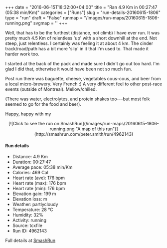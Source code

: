 +++
date = "2016-06-15T18:32:00+04:00"
title = "Ran 4.9 Km in 00:27:47 (05:38 min/Km)"
categories = ["Runs"]
slug = "run-details-20160615-1806"
type = "run"
draft = "False"
runmap = "/images/run-maps/20160615-1806-running.png"
svgmap = '<polyline points="73 3, 63 1, 56 1, 51 0, 49 0, 48 1, 48 2, 55 5, 60 10, 65 13, 72 19, 76 23, 76 24, 75 24, 69 20, 64 18, 61 18, 60 18, 60 19, 61 20, 65 26, 66 27, 71 31, 74 33, 76 37, 79 46, 78 50, 78 52, 78 55, 78 57, 78 59, 76 61, 75 63, 74 65, 72 66, 71 68, 59 77, 52 84, 47 86, 45 88, 39 94, 38 96, 36 97, 27 100, 26 100, 24 99, 22 95, 21 93, 21 91, 24 90, 24 88, 27 86, 27 85, 28 83, 33 79, 40 69, 47 64, 53 62, 51 60, 48 55, 48 56, 50 57, 51 59, 52 61, 42 66, 37 71, 34 74, 33 75">'
+++

Well, that has to be the furthest (distance, not climb) I have ever run. It was pretty much 4.5 Km of relentless 'up' with a short downhill at the end. Not steep, just relentless. I certainly was feeling it at about 4 km. The cinder track/road/path has a bit more 'slip' in it that I'm used to. That made it harder work too. 

I started at the back of the pack and made sure I didn't go out too hard. I'm glad I did that, otherwise it would have been not so much fun. 

Post run there was baguette, cheese, vegetables cous-cous, and beer from a local micro-brewery. Very French :) A very different feel to other post-race events (outside of Montreal). Mellow/chilled. 

(There was water, electrolytes, and protein shakes too---but most folk seemed to go for the food and beer). 

Happy, happy with my

<!--more-->

<center>
[![Click to see the run on SmashRun](/images/run-maps/20160615-1806-running.png "A map of this run")](http://smashrun.com/peter.smith/run/4962143)
</center>

#### Run details

* Distance: 4.9 Km
* Duration: 00:27:47
* Average pace: 05:38 min/Km
* Calories: 469 Cal
* Heart rate (ave): 176 bpm
* Heart rate (max): 176 bpm
* Heart rate (min): 176 bpm
* Elevation gain: 199 m
* Elevation loss:  m
* Weather: partlycloudy
* Temperature: 28 &deg;C
* Humidity: 32%
* Activity: running
* Source: tcxfile
* Run ID: 4962143

Full details at [SmashRun](http://smashrun.com/peter.smith/run/4962143)